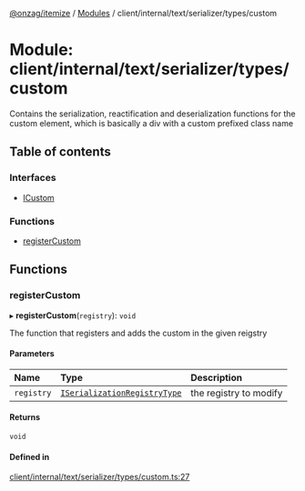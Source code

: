 [@onzag/itemize](../README.md) / [Modules](../modules.md) / client/internal/text/serializer/types/custom

# Module: client/internal/text/serializer/types/custom

Contains the serialization, reactification and deserialization functions
for the custom element, which is basically a div with a custom prefixed
class name

## Table of contents

### Interfaces

- [ICustom](../interfaces/client_internal_text_serializer_types_custom.ICustom.md)

### Functions

- [registerCustom](client_internal_text_serializer_types_custom.md#registercustom)

## Functions

### registerCustom

▸ **registerCustom**(`registry`): `void`

The function that registers and adds the custom in the given
reigstry

#### Parameters

| Name | Type | Description |
| :------ | :------ | :------ |
| `registry` | [`ISerializationRegistryType`](../interfaces/client_internal_text_serializer.ISerializationRegistryType.md) | the registry to modify |

#### Returns

`void`

#### Defined in

[client/internal/text/serializer/types/custom.ts:27](https://github.com/onzag/itemize/blob/f2db74a5/client/internal/text/serializer/types/custom.ts#L27)
